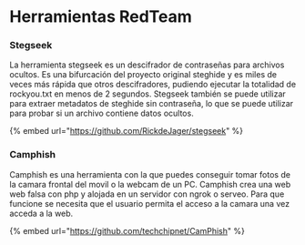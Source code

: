 # Herramientas RedTeam

### Stegseek

La herramienta stegseek es un descifrador de contraseñas para archivos ocultos. Es una bifurcación del proyecto original steghide y es miles de veces más rápida que otros descifradores, pudiendo ejecutar la totalidad de rockyou.txt en menos de 2 segundos. Stegseek también se puede utilizar para extraer metadatos de steghide sin contraseña, lo que se puede utilizar para probar si un archivo contiene datos ocultos.

{% embed url="https://github.com/RickdeJager/stegseek" %}

### Camphish

Camphish es una herramienta con la que puedes conseguir tomar fotos de la camara frontal del movil o la webcam de un PC. Camphish crea una web web falsa con php y alojada en un servidor con ngrok o serveo. Para que funcione se necesita que el usuario permita el acceso a la camara una vez acceda a la web. &#x20;

{% embed url="https://github.com/techchipnet/CamPhish" %}
